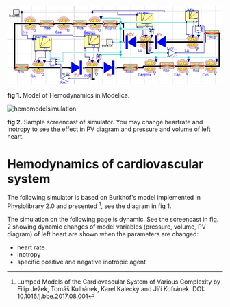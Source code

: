 

<div class="w3-row">
<div class="w3-half">



![ModelBurkhoffInModelica](ModelBurkhoffInModelica.png)

**fig 1.** Model of Hemodynamics in Modelica.

![hemomodelsimulation](hemomodelsimulation.gif)

**fig 2.** Sample screencast of simulator. You may change heartrate and inotropy to see the effect in PV diagram and pressure and volume of left heart.


</div>

<div class="w3-half w3-padding">

# Hemodynamics of cardiovascular system

The following simulator is based on Burkhof's model implemented in Physiolibrary 2.0 
and presented [^1], see the diagram in fig 1.

The simulation on the following page is dynamic. See the screencast in fig. 2 showing dynamic changes of model variables (pressure, volume, PV diagram) of left heart are shown when the parameters are changed:
  * heart rate
  * inotropy
  * specific positive and negative inotropic agent

[^1]: Lumped Models of the Cardiovascular System of Various Complexity by Filip Ježek, Tomáš Kulhánek, Karel Kalecký and Jiří Kofránek. DOI: [10.1016/j.bbe.2017.08.001](https://doi.org/10.1016/j.bbe.2017.08.001)


</div>
</div>